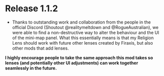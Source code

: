 # Release 1.1.2
- Thanks to outstanding work and collaboration from the people in the official Discord (Shoutout @realitymeltdown and @RogueAustralian), we were able to find a non-destructive way to alter the behaviour and the UI of the mini-map panel. What this essentially means is that my Religion Lens should work with future other lenses created by Firaxis, but also other mods that add lenses. 

**I highly encourage people to take the same approach this mod takes so lenses (and potentially other UI adjustments) can work together seamlessly in the future.**